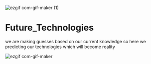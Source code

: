 ![ezgif com-gif-maker (1)](https://user-images.githubusercontent.com/58439868/132952594-de419c3f-f863-4fe7-85ab-a77b2a9e98b9.gif)
# Future_Technologies
we are making guesses based on our current knowledge so here we predicting our technologies which will become reality













![ezgif com-gif-maker](https://user-images.githubusercontent.com/58439868/132951848-d0726234-25b2-4332-9c5e-d8211e962ec6.gif)











